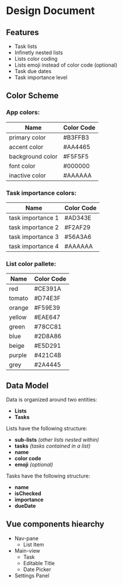 # Design Document

## Features

- Task lists
- Infinetly nested lists
- Lists color coding
- Lists emoji instead of color code (optional)
- Task due dates
- Task importance level

## Color Scheme

### App colors:

| Name | Color Code |
| --- | --- |
| primary color | #B3FFB3 |
| accent color | #AA4465 |
| background color | #F5F5F5 |
| font color | #000000 |
| inactive color | #AAAAAA |

### Task importance colors:

| Name | Color Code |
| --- | --- |
| task importance 1 | #AD343E |
| task importance 2 | #F2AF29 |
| task importance 3 | #56A3A6 |
| task importance 4 | #AAAAAA |

### List color pallete:

| Name | Color Code |
| --- | --- |
| red | #CE391A |
| tomato | #D74E3F |
| orange | #F59E39 |
| yellow | #EAE647 |
| green | #78CC81 |
| blue | #2D8A86 |
| beige | #E5D291 |
| purple | #421C4B |
| grey | #2A4445 |


## Data Model

Data is organized around two entities:

- **Lists**
- **Tasks**

Lists have the following structure:

- **sub-lists** _(other lists nested within)_
- **tasks** _(tasks contained in a list)_
- **name**
- **color code**
- **emoji** _(optional)_

Tasks have the following structure:

- **name**
- **isChecked**
- **importance**
- **dueDate**

## Vue components hiearchy

- Nav-pane
  - List Item
- Main-view
  - Task
  - Editable Title
  - Date Picker
- Settings Panel

